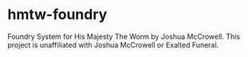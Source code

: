 # hmtw-foundry
Foundry System for His Majesty The Worm by Joshua McCrowell. This project is unaffiliated with Joshua McCrowell or Exalted Funeral.
